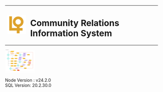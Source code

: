 <table border="0">
  <tr>
    <td>
      <img src="communityRelationsFE/src/assets/images/logo1.png" alt="Logo" width="100">
    </td>
    <td>
      <h1>Community Relations Information System</h1>
    </td>
  </tr>
</table>

<img src="./fc1.jpg" alt="Logo" width="100">

Node Version : v24.2.0 <br>
SQL Version: 20.2.30.0
